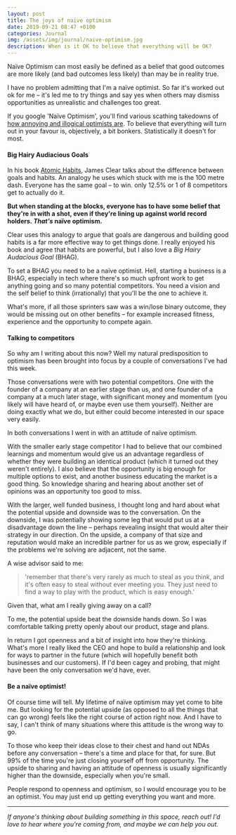 ```yaml
---
layout: post
title: The joys of naïve optimism
date: 2019-09-21 08:47 +0100
categories: Journal
img: /assets/img/journal/naive-optimism.jpg
description: When is it OK to believe that everything will be OK?
---
```


Naïve Optimism can most easily be defined as a belief that good outcomes are more likely (and bad outcomes less likely) than may be in reality true.

I have no problem admitting that I'm a naïve optimist. So far it's worked out ok for me – it's led me to try things and say yes when others may dismiss opportunities as unrealistic and challenges too great.

If you google 'Naïve Optimism', you'll find various scathing takedowns of [how annoying and illogical optimists are](https://www.intellectualtakeout.org/article/over-optimistic-people-arent-just-annoying-theyre-also-illogical). To believe that everything will turn out in your favour is, objectively, a bit bonkers. Statistically it doesn't for most.

#### Big Hairy Audiacious Goals

In his book [Atomic Habits](https://amzn.to/2ACxIEq), James Clear talks about the difference between goals and habits. An analogy he uses which stuck with me is the 100 metre dash. Everyone has the same goal – to win. only 12.5% or 1 of 8 competitors get to actually do it.

**But when standing at the blocks, everyone has to have some belief that they're in with a shot, even if they're lining up against world record holders. _That's_ naïve optimism.**

Clear uses this analogy to argue that goals are dangerous and building good habits is a far more effective way to get things done. I really enjoyed his book and agree that habits are powerful, but I also love a _Big Hairy Audacious Goal_ (BHAG).

To set a BHAG you need to be a naïve optimist. Hell, starting a business is a BHAG, especially in tech where there's so much upfront work to get anything going and so many potential competitors. You need a vision and the self belief to think (irrationally) that you'll be the one to achieve it.

What's more, if all those sprinters saw was a win/lose binary outcome, they would be missing out on other benefits – for example increased fitness, experience and the opportunity to compete again.

#### Talking to competitors

So why am I writing about this now? Well my natural predisposition to optimism has been brought into focus by a couple of conversations I've had this week.

Those conversations were with two potential competitors. One with the founder of a company at an earlier stage than us, and one founder of a company at a much later stage, with significant money and momentum (you likely will have heard of, or maybe even use them yourself). Neither are doing exactly what we do, but either could become interested in our space very easily.

In both conversations I went in with an attitude of naïve optimism.

With the smaller early stage competitor I had to believe that our combined learnings and momentum would give us an advantage regardless of whether they were building an identical product (which it turned out they weren't entirely). I also believe that the opportunity is big enough for multiple options to exist, and another business educating the market is a good thing. So knowledge sharing and hearing about another set of opinions was an opportunity too good to miss.

With the larger, well funded business, I thought long and hard about what the potential upside and downside was to the conversation. On the downside, I was potentially showing some leg that would put us at a disadvantage down the line – perhaps revealing insight that would alter their strategy in our direction. On the upside, a company of that size and reputation would make an incredible partner for us as we grow, especially if the problems we're solving are adjacent, not the same.

A wise advisor said to me:
>'remember that there's very rarely as much to steal as you think, and it's often easy to steal without ever meeting you. They just need to find a way to play with the product, which is easy enough.'

Given that, what am I really giving away on a call?

To me, the potential upside beat the downside hands down. So I was comfortable talking pretty openly about our product, stage and plans.

In return I got openness and a bit of insight into how they're thinking. What's more I really liked the CEO and hope to build a relationship and look for ways to partner in the future (which will hopefully benefit both businesses and our customers). If I'd been cagey and probing, that might have been the only conversation we'd have, ever.

#### Be a naïve optimist!

Of course time will tell. My lifetime of naïve optimism may yet come to bite me. But looking for the potential upside (as opposed to all the things that can go wrong) feels like the right course of action right now. And I have to say, I can't think of many situations where this attitude is the wrong way to go.

To those who keep their ideas close to their chest and hand out NDAs before any conversation – there's a time and place for that, for sure. But 99% of the time you're just closing yourself off from opportunity. The upside to sharing and having an attitude of openness is usually significantly higher than the downside, especially when you're small.

People respond to openness and optimism, so I would encourage you to be an optimist. You may just end up getting everything you want and more.

---

_If anyone's thinking about building something in this space, reach out! I'd love to hear where you're coming from, and maybe we can help you out._